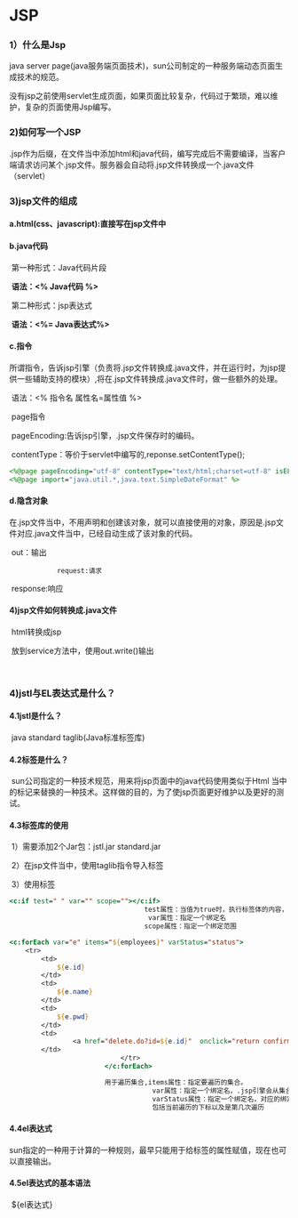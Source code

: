 # JSP



### 1）什么是Jsp

java server page(java服务端页面技术)，sun公司制定的一种服务端动态页面生成技术的规范。

没有jsp之前使用servlet生成页面，如果页面比较复杂，代码过于繁琐，难以维护，复杂的页面使用Jsp编写。

### 2)如何写一个JSP

​	.jsp作为后缀，在文件当中添加html和java代码，编写完成后不需要编译，当客户端请求访问某个.jsp文件。服务器会自动将.jsp文件转换成一个.java文件（servlet）

### 3)jsp文件的组成

#### 		a.html(css、javascript):直接写在jsp文件中

#### 		b.java代码

​					第一种形式：Java代码片段

​									**语法：<% Java代码 %>**

​					第二种形式：jsp表达式

​									**语法：<%= Java表达式%>**														

#### 		c.指令

​					 所谓指令，告诉jsp引擎（负责将.jsp文件转换成.java文件，并在运行时，为jsp提供一些辅助支持的模块）,将在.jsp文件转换成.java文件时，做一些额外的处理。

​					语法：<% 指令名 属性名=属性值 %>

​					page指令	

​					pageEncoding:告诉jsp引擎，.jsp文件保存时的编码。		

​					contentType：等价于servlet中编写的,reponse.setContentType();

```jsp
<%@page pageEncoding="utf-8" contentType="text/html;charset=utf-8" isELIgnored="false"%>\
<%@page import="java.util.*,java.text.SimpleDateFormat" %>
```

#### 		d.隐含对象

​					在.jsp文件当中，不用声明和创建该对象，就可以直接使用的对象，原因是.jsp文件对应.java文件当中，已经自动生成了该对象的代码。

​				 out：输出

 				request:请求

​				 response:响应

#### 4)jsp文件如何转换成.java文件

​				html转换成jsp

​				放到service方法中，使用out.write()输出

​				

### 4)jstl与EL表达式是什么？

#### 			4.1jstl是什么？

​				java standard taglib(Java标准标签库)

#### 			4.2标签是什么？

​							sun公司指定的一种技术规范，用来将jsp页面中的java代码使用类似于Html 当中的标记来替换的一种技术。这样做的目的，为了使jsp页面更好维护以及更好的测试。

#### 		  4.3标签库的使用

​					1）需要添加2个Jar包：jstl.jar      standard.jar

​					2）在jsp文件当中，使用taglib指令导入标签

​					3）使用标签

```jsp
<c:if test=" " var="" scope=""></c:if>
                                  test属性：当值为true时，执行标签体的内容，false则不执行
                                   var属性：指定一个绑定名
                                  scope属性：指定一个绑定范围
```

```jsp
<c:forEach var="e" items="${employees}" varStatus="status">
	<tr>
		<td>
			${e.id}
		</td>
		<td>
			${e.name}
		</td>
		<td>
			${e.pwd}
		</td>
		<td>
				<a href="delete.do?id=${e.id}"  onclick="return confirm('是否确定删除')">删除</a>&nbsp;<a href="load.do?id=${e.id}">修改</a>
		</td>
							</tr>		
						</c:forEach>	

                        用于遍历集合,items属性：指定要遍历的集合。
                                    var属性：指定一个绑定名，.jsp引擎会从集合中取一个对象，绑定到pageContext对象上 
                                    varStatus属性：指定一个绑定名，对应的绑定值是一个java对象，封装了遍历时的一些信息，
                                    包括当前遍历的下标以及是第几次遍历
```



#### 		  4.4el表达式

​						sun指定的一种用于计算的一种规则，最早只能用于给标签的属性赋值，现在也可以直接输出。

#### 			4.5el表达式的基本语法

​						${el表达式}























